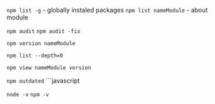 `npm list -g` - globally instaled packages
`npm list nameModule` - about module

`npm audit` 
`npm audit -fix`

`npm version nameModule`

`npm list --depth=0`

`npm view nameModule version`

`npm outdated` ```javascript

`node -v`
`npm -v`